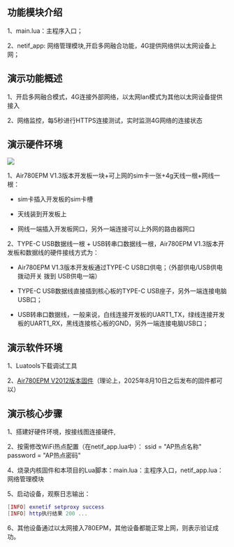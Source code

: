 ## 功能模块介绍

1、main.lua：主程序入口；

2、netif_app: 网络管理模块,开启多网融合功能，4G提供网络供以太网设备上网；

## 演示功能概述

1、开启多网融合模式，4G连接外部网络，以太网lan模式为其他以太网设备提供接入

2、​网络监控​，每5秒进行HTTPS连接测试，实时监测4G网络的连接状态

## 演示硬件环境

![](https://docs.openluat.com/air780epm/luatos/app/driver/eth/image/RFSvb75NRoEWqYxfCRVcVrOKnsf.jpg)

1、Air780EPM V1.3版本开发板一块+可上网的sim卡一张+4g天线一根+网线一根：

- sim卡插入开发板的sim卡槽

- 天线装到开发板上

- 网线一端插入开发板网口，另外一端连接可以上外网的路由器网口

2、TYPE-C USB数据线一根 + USB转串口数据线一根，Air780EPM V1.3版本开发板和数据线的硬件接线方式为：

- Air780EPM V1.3版本开发板通过TYPE-C USB口供电；（外部供电/USB供电 拨动开关 拨到 USB供电一端）

- TYPE-C USB数据线直接插到核心板的TYPE-C USB座子，另外一端连接电脑USB口；

- USB转串口数据线，一般来说，白线连接开发板的UART1_TX，绿线连接开发板的UART1_RX，黑线连接核心板的GND，另外一端连接电脑USB口；


## 演示软件环境

1、Luatools下载调试工具

2、[Air780EPM V2012版本固件](https://docs.openluat.com/air780epm/luatos/firmware/version/)（理论上，2025年8月10日之后发布的固件都可以）

## 演示核心步骤

1、搭建好硬件环境，按接线图连接硬件,

2、按需修改WiFi热点配置（在netif_app.lua中）：
ssid = "AP热点名称"
password = "AP热点密码"

4、烧录内核固件和本项目的Lua脚本：main.lua：主程序入口，netif_app.lua：网络管理模块

5、启动设备，观察日志输出：

``` lua
[INFO] exnetif setproxy success
[INFO] http执行结果 200 ... 
```

6、其他设备通过以太网接入780EPM，其他设备都能正常上网，则表示验证成功。
